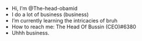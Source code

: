 - Hi, I’m @The-head-obamid
- I do a lot of business (business)
- I’m currently learning the intricacies of bruh
- How to reach me: The Head Of Bussin (CEO)#6380
- Uhhh business.

<!---
The-head-obamid/The-head-obamid is a ✨ special ✨ repository because its `README.md` (this file) appears on your GitHub profile.
You can click the Preview link to take a look at your changes.
--->
